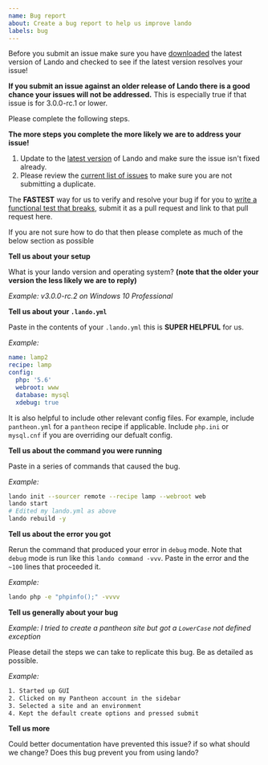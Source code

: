```yaml
---
name: Bug report
about: Create a bug report to help us improve lando
labels: bug
---
```


Before you submit an issue make sure you have [downloaded](https://github.com/lando/lando/releases) the latest version of Lando and checked to see if the latest version resolves your issue!

**If you submit an issue against an older release of Lando there is a good chance your issues will not be addressed.** This is especially true if that issue is for 3.0.0-rc.1 or lower.

Please complete the following steps.

**The more steps you complete the more likely we are to address your issue!**

1.  Update to the [latest version](https://github.com/lando/lando/releases) of Lando and make sure the issue isn't fixed already.
2.  Please review the [current list of issues](https://github.com/lando/lando/issues) to make sure you are not submitting a duplicate.

The **FASTEST** way for us to verify and resolve your bug if for you to [write a functional test that breaks](https://docs.devwithlando.io/dev/testing.html#functional-tests), submit it as a pull request and link to that pull request here.

If you are not sure how to do that then please complete as much of the below section as possible

**Tell us about your setup**

What is your lando version and operating system? **(note that the older your version the less likely we are to reply)**

*Example: v3.0.0-rc.2 on Windows 10 Professional*

**Tell us about your `.lando.yml`**

Paste in the contents of your `.lando.yml` this is **SUPER HELPFUL** for us.

*Example:*

```yml
name: lamp2
recipe: lamp
config:
  php: '5.6'
  webroot: www
  database: mysql
  xdebug: true
```

It is also helpful to include other relevant config files. For example, include `pantheon.yml` for a `pantheon` recipe if applicable. Include `php.ini` or `mysql.cnf` if you are overriding our defualt config.

**Tell us about the command you were running**

Paste in a series of commands that caused the bug.

*Example:*

```bash
lando init --sourcer remote --recipe lamp --webroot web
lando start
# Edited my lando.yml as above
lando rebuild -y
```

**Tell us about the error you got**

Rerun the command that produced your error in `debug` mode. Note that `debug` mode is run like this `lando command -vvv`. Paste in the error and the `~100` lines that proceeded it.

*Example:*

```bash
lando php -e "phpinfo();" -vvvv
```

**Tell us generally about your bug**

*Example: I tried to create a pantheon site but got a `LowerCase` not defined exception*

Please detail the steps we can take to replicate this bug. Be as detailed as possible.

*Example:*

```bash
1. Started up GUI
2. Clicked on my Pantheon account in the sidebar
3. Selected a site and an environment
4. Kept the default create options and pressed submit
```

**Tell us more**

Could better documentation have prevented this issue? if so what should we change?
Does this bug prevent you from using lando?
